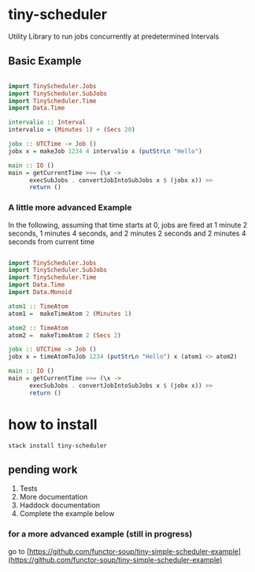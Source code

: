 # tiny-scheduler

Utility Library to run jobs concurrently at predetermined Intervals

## Basic Example

```haskell

import TinyScheduler.Jobs
import TinyScheduler.SubJobs
import TinyScheduler.Time
import Data.Time

intervalio :: Interval
intervalio = (Minutes 1) + (Secs 20)

jobx :: UTCTime -> Job ()
jobx x = makeJob 1234 4 intervalio x (putStrLn "Hello")

main :: IO ()
main = getCurrentTime >>= (\x ->
      execSubJobs . convertJobIntoSubJobs x $ (jobx x)) >> 
      return ()

```

### A little more advanced Example

In the following, assuming that time starts at 0, jobs are fired at 1 minute 2 seconds, 1 minutes 4 seconds,
and 2 minutes 2 seconds and 2 minutes 4 seconds from current time

```haskell

import TinyScheduler.Jobs
import TinyScheduler.SubJobs
import TinyScheduler.Time
import Data.Time
import Data.Monoid

atom1 :: TimeAtom
atom1 =  makeTimeAtom 2 (Minutes 1)

atom2 :: TimeAtom
atom2 =  makeTimeAtom 2 (Secs 2)

jobx :: UTCTime -> Job ()
jobx x = timeAtomToJob 1234 (putStrLn "Hello") x (atom1 <> atom2)

main :: IO ()
main = getCurrentTime >>= (\x ->
      execSubJobs . convertJobIntoSubJobs x $ (jobx x)) >> 
      return ()

```

# how to install

`stack install tiny-scheduler`

## pending work
1. Tests
2. More documentation
3. Haddock documentation
4. Complete the example below


### for a more advanced example (still in progress)
go to  [https://github.com/functor-soup/tiny-simple-scheduler-example](https://github.com/functor-soup/tiny-simple-scheduler-example)
